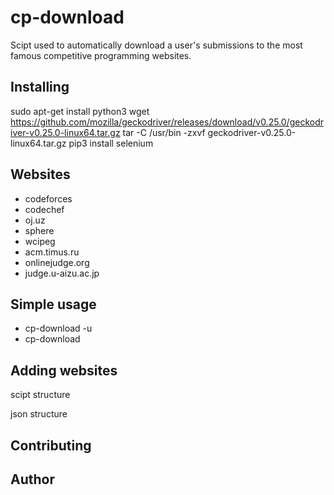 # cp-download
Scipt used to automatically download a user's submissions to the most famous competitive programming websites.

## Installing

   sudo apt-get install python3
   wget https://github.com/mozilla/geckodriver/releases/download/v0.25.0/geckodriver-v0.25.0-linux64.tar.gz
   tar -C /usr/bin -zxvf geckodriver-v0.25.0-linux64.tar.gz
   pip3 install selenium

## Websites

- codeforces
- codechef
- oj.uz
- sphere
- wcipeg
- acm.timus.ru
- onlinejudge.org
- judge.u-aizu.ac.jp


## Simple usage

- cp-download -u
- cp-download

## Adding websites

scipt structure

json structure

## Contributing

## Author
